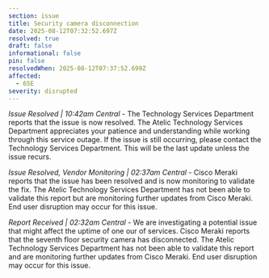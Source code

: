 ```yaml
---
section: issue
title: Security camera disconnection
date: 2025-08-12T07:32:52.697Z
resolved: true
draft: false
informational: false
pin: false
resolvedWhen: 2025-08-12T07:37:52.699Z
affected:
  - 65E
severity: disrupted
---
```

*Issue Resolved | 10:42am Central* - The Technology Services Department reports that the issue is now resolved. The Atelic Technology Services Department appreciates your patience and understanding while working through this service outage. If the issue is still occurring, please contact the Technology Services Department. This will be the last update unless the issue recurs.

*Issue Resolved, Vendor Monitoring | 02:37am Central* - Cisco Meraki reports that the issue has been resolved and is now monitoring to validate the fix. The Atelic Technology Services Department has not been able to validate this report but are monitoring further updates from Cisco Meraki. End user disruption may occur for this issue.

*Report Received | 02:32am Central* - We are investigating a potential issue that might affect the uptime of one our of services. Cisco Meraki reports that the seventh floor security camera has disconnected. The Atelic Technology Services Department has not been able to validate this report and are monitoring further updates from Cisco Meraki. End user disruption may occur for this issue.